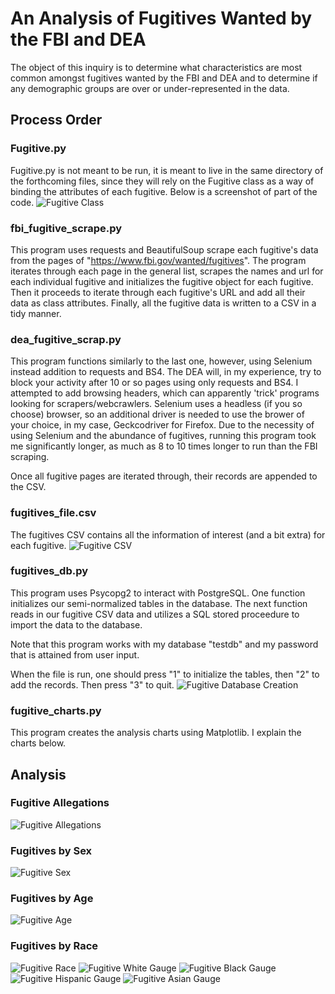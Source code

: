 # An Analysis of Fugitives Wanted by the FBI and DEA
The object of this inquiry is to determine what characteristics are most common amongst fugitives wanted by the FBI and DEA and to determine if any demographic groups are over or under-represented in the data.
## Process Order
### Fugitive.py
Fugitive.py is not meant to be run, it is meant to live in the same directory of the forthcoming files, since they will rely on the Fugitive class as a way of binding the attributes of each fugitive. Below is a screenshot of part of the code.
![Fugitive Class](fugitive_py_sc.jpeg)

### fbi_fugitive_scrape.py
This program uses requests and BeautifulSoup scrape each fugitive's data from the pages of "https://www.fbi.gov/wanted/fugitives". The program iterates through each page in the general list, scrapes the names and url for each individual fugitive and initializes the fugitive object for each fugitive. Then it proceeds to iterate through each fugitive's URL and add all their data as class attributes. Finally, all the fugitive data is written to a CSV in a tidy manner.

### dea_fugitive_scrap.py
This program functions similarly to the last one, however, using Selenium instead addition to requests and BS4. The DEA will, in my experience, try to block your activity after 10 or so pages using only requests and BS4. I attempted to add browsing headers, which can apparently 'trick' programs looking for scrapers/webcrawlers. Selenium uses a headless (if you so choose) browser, so an additional driver is needed to use the brower of your choice, in my case, Geckcodriver for Firefox. Due to the necessity of using Selenium and the abundance of fugitives, running this program took me significantly longer, as much as 8 to 10 times longer to run than the FBI scraping.

Once all fugitive pages are iterated through, their records are appended to the CSV.
### fugitives_file.csv
The fugitives CSV contains all the information of interest (and a bit extra) for each fugitive.
![Fugitive CSV](fugitive_csv_sc.jpeg)

### fugitives_db.py
This program uses Psycopg2 to interact with PostgreSQL. One function initializes our semi-normalized tables in the database. The next function reads in our fugitive CSV data and utilizes a SQL stored proceedure to import the data to the database.

Note that this program works with my database "testdb" and my password that is attained from user input.

When the file is run, one should press "1" to initialize the tables, then "2" to add the records. Then press "3" to quit.
![Fugitive Database Creation](fugitive_db_sc.jpeg)

### fugitive_charts.py
This program creates the analysis charts using Matplotlib. I explain the charts below.

## Analysis
### Fugitive Allegations
![Fugitive Allegations](allegations.png)

### Fugitives by Sex
![Fugitive Sex](sex.png)

### Fugitives by Age
![Fugitive Age](ages.png)

### Fugitives by Race
![Fugitive Race](race.png)
![Fugitive White Gauge](myDial_White.png)
![Fugitive Black Gauge](myDial_black.png)
![Fugitive Hispanic Gauge](myDial_hispanic.png)
![Fugitive Asian Gauge](myDial_asian.png)
